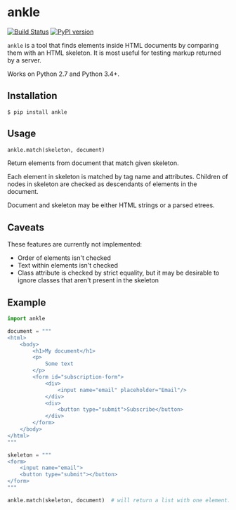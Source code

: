 ankle
=====

[![Build Status](https://travis-ci.org/despawnerer/ankle.svg?branch=master)](https://travis-ci.org/despawnerer/ankle)
[![PyPI version](https://badge.fury.io/py/ankle.svg)](https://badge.fury.io/py/ankle)

`ankle` is a tool that finds elements inside HTML documents by comparing them with an HTML skeleton. It is most useful for testing markup returned by a server.

Works on Python 2.7 and Python 3.4+.


Installation
------------

	$ pip install ankle


Usage
-----

```python
ankle.match(skeleton, document)
```

Return elements from document that match given skeleton.

Each element in skeleton is matched by tag name and attributes. Children of nodes in skeleton are checked as descendants of elements in the document.

Document and skeleton may be either HTML strings or a parsed etrees.


Caveats
-------

These features are currently not implemented:

- Order of elements isn't checked
- Text within elements isn't checked
- Class attribute is checked by strict equality, but it may be desirable to ignore classes that aren't present in the skeleton


Example
-------

```python
import ankle

document = """
<html>
	<body>
		<h1>My document</h1>
		<p>
			Some text
		</p>
		<form id="subscription-form">
			<div>
				<input name="email" placeholder="Email"/>
			</div>
			<div>
				<button type="submit">Subscribe</button>
			</div>
		</form>
	</body>
</html>
"""

skeleton = """
<form>
	<input name="email">
	<button type="submit"></button>
</form>
"""

ankle.match(skeleton, document)  # will return a list with one element: the form in the document
```
